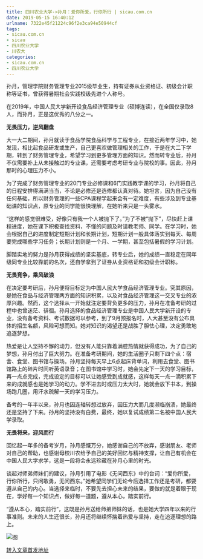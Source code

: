 ```yaml
---
title: 四川农业大学->孙月：爱你所爱，行你所行 | sicau.com.cn
date: 2019-05-15 16:40:12
urlname: 7322e45f21224c96f2e3ca94e50944cf
tags: 
- sicau.com.cn
- sicau
- 四川农业大学
- 川农大
categories:
- sicau.com.cn
- 四川农业大学
---
```



孙月，管理学院财务管理专业2015级毕业生，持有证券从业资格证、初级会计职称等证书，曾获得暑期社会实践校级先进个人称号。

在2019年，中国人民大学新开设食品经济管理专业（硕博连读），在全国仅录取8人，而孙月，正是这优秀的八分之一。

**无畏压力，逆风翻盘**

大一大二期间，孙月就读于食品学院食品科学与工程专业，在接近两年学习中，她发现，相比起食品研发或生产，自己更喜欢做管理相关的工作，于是在大二下学期，转到了财务管理专业，希望学习到更多管理方面的知识。然而转专业后，孙月不仅需要补上从未接触过的专业课，还需要考虑考研专业与院校的事。因此，孙月那时的心理压力不小。

为了完成了财务管理专业的20门专业必修课和6门实践教学课的学习，孙月将自己的日程安排得满满当当，不论是必修还是选修都认真对待。她坦言，因为自己没有任何基础，所以财务管理的一些CPA课程学起来会有一定难度，有些涉及到专业基础课的知识点，原专业的同学能很快理解，在她听来只是一头雾水。

“这样的感觉很难受，好像只有我一个人被抛下了。”为了不被“抛下”，尽快赶上课程进度，她在课下积极查找资料，不懂的问题及时请教老师、同学。在学习时，她会根据自己的进度制定短期计划和长期计划，短期计划一般具体落实到每天、每周要完成哪些学习任务；长期计划则是一个月、一学期，甚至包括暑假的学习计划。

脚踏实地的努力是孙月获得成绩的坚实基底，转专业后，她的成绩一直稳定在同年级同专业比较靠前的名次，还自学拿到了证券从业资格证和初级会计职称。

**无畏竞争，乘风破浪**

在决定要考研后，孙月便将目标定为中国人民大学食品经济管理专业。究其原因，是她在食品与经济管理两方面的知识积累，以及对食品经济管理这一交叉专业的浓厚兴趣。然而，这个选择从一开始就注定要背负更多的压力，孙月在准备考研的过程中也曾迷茫、徘徊。孙月选择的食品经济管理专业是中国人民大学新开设的专业，没有备考资料、考试数据可以参考，到了9月预报名时，人大甚至没有公布具体的招生名额，风险可想而知。她对知识的渴望还是战胜了胆怯心理，决定勇敢地追逐梦想。

热爱是让人坚持不懈的动力，但没有人能只靠着满腔热情就获得成功，为了自己的梦想，孙月付出了巨大努力。在准备考研期间，她的生活圈子只剩下四个点：宿舍、食堂、图书馆与操场。孙月坚持每天早上6点起床背单词，利用去食堂、图书馆路上的碎片时间听英语录音；在图书馆中学习时，她会先定下一天的学习目标，再一点点完成，完成设定的目标可以让她感受到成就感，这样每天一点一滴积累下来的成就感也是她学习的动力。学不进去时或压力太大时，她就会放下书本，到操场跑几圈，用汗水疏解一天的学习压力。

备考的一年半以来，孙月也因连轴转想过放弃，因压力大而几度濒临崩溃，她最终还是坚持了下来。孙月的坚持没有白费，最终，她以复试成绩第二名被中国人民大学录取。

**无畏将来，迎风而行**

回忆起一年多的备考岁月，孙月感慨万分，她感谢自己的不放弃，感谢朋友、老师对自己的帮助，也感谢母校川农给予自己的美好回忆与精神支撑，让自己有机会在中国人民大学求学，这是一段将会永远珍藏在孙月心里的时光。

谈起对师弟师妹们的建议，孙月引用了电影《无问西东》中的台词：“爱你所爱，行你所行，只问敢勇，无问西东。”她希望同学们无论今后选择工作还是考研，都要遵从自己的内心。当选择来临时，不要先去担心未来的结果，要做的就是着眼于现在，学好每一个知识点，做好每一道题，遵从本心，踏实前行。

“遵从本心，踏实前行”，这既是孙月送给师弟师妹的话，也是她大学四年以来的行事准则。未来的人生还很长，孙月还将继续怀揣着热爱与坚持，走在追逐理想的路上。



![图](https://news.sicau.edu.cn/__local/C/CA/FE/57CF455BEE4D55B3046EF5E352B_BD558650_492B4.jpg)

[转入文章首发地址](https://news.sicau.edu.cn/info/1078/51204.htm)